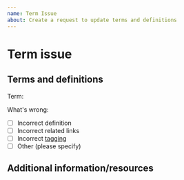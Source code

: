 ```yaml
---
name: Term Issue
about: Create a request to update terms and definitions
---
```


# Term issue

## Terms and definitions

Term:

<!-- (REQUIRED) Term name -->

What's wrong:

- [ ] Incorrect definition
- [ ] Incorrect related links
- [ ] Incorrect [tagging](https://github.com/magento/glossary/wiki/Glossary-Template#tag-reference)
- [ ] Other (please specify)

<!-- (REQUIRED) More information, definition, links, tags, etc. -->

## Additional information/resources

<!-- (OPTIONAL) Any information you already know or other online resources that cover this topic. -->

<!--
Thank you for taking the time to report this issue!
GitHub Issues should only be created for problems/topics related to this project's codebase.

Before submitting this issue, please make sure you are complying with our Code of Conduct:
https://github.com/magento/devdocs/blob/develop/.github/CODE_OF_CONDUCT.md

Issues that do not comply with our Code of Conduct or do not contain enough information may be closed at the maintainers' discretion.

Feel free to remove this section before creating this issue.
-->
